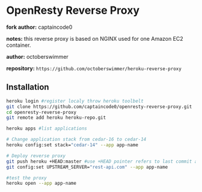 # OpenResty Reverse Proxy

**fork author:** captaincode0

**notes:** this reverse proxy is based on NGINX used for one Amazon EC2 container.

**author:** octoberswimmer

**repository:** `https://github.com/octoberswimmer/heroku-reverse-proxy`

## Installation

```bash
heroku login #register localy throw heroku toolbelt
git clone https://github.com/captaincode0/openresty-reverse-proxy.git
cd openresty-reverse-proxy
git remote add heroku heroku-repo.git

heroku apps #list applications

# Change application stack from cedar-16 to cedar-14
heroku config:set stack="cedar-14" --app app-name

# Deploy reverse proxy
git push heroku +HEAD:master #use +HEAD pointer refers to last commit and master branch
git config:set UPSTREAM_SERVER="rest-api.com" --app app-name

#test the proxy
heroku open --app app-name
```

